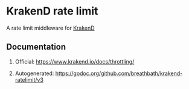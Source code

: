 # KrakenD rate limit

A rate limit middleware for [KrakenD](https://github.com/krakendio/krakend-ce)


## Documentation

1. Official: https://www.krakend.io/docs/throttling/

2. Autogenerated: https://godoc.org/github.com/breathbath/krakend-ratelimit/v3
